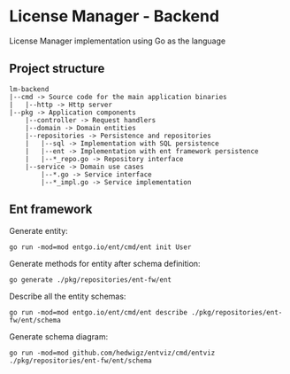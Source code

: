 # License Manager - Backend

License Manager implementation using Go as the language

## Project structure
```
lm-backend
|--cmd -> Source code for the main application binaries
|   |--http -> Http server
|--pkg -> Application components
    |--controller -> Request handlers
    |--domain -> Domain entities
    |--repositories -> Persistence and repositories
    |   |--sql -> Implementation with SQL persistence
    |   |--ent -> Implementation with ent framework persistence
    |   |--*_repo.go -> Repository interface
    |--service -> Domain use cases
        |--*.go -> Service interface
        |--*_impl.go -> Service implementation
```


## Ent framework

Generate entity:
```console
go run -mod=mod entgo.io/ent/cmd/ent init User
```

Generate methods for entity after schema definition:
```console
go generate ./pkg/repositories/ent-fw/ent
```

Describe all the entity schemas:
```console
go run -mod=mod entgo.io/ent/cmd/ent describe ./pkg/repositories/ent-fw/ent/schema
```

Generate schema diagram:
```console
go run -mod=mod github.com/hedwigz/entviz/cmd/entviz ./pkg/repositories/ent-fw/ent/schema
```
